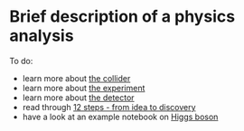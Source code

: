 # Brief description of a physics analysis

To do:

- learn more about [the collider](https://home.cern/science/accelerators/large-hadron-collider)
- learn more about [the experiment](https://home.cern/science/experiments/cms)
- learn more about [the detector](https://cms.cern/detector)
- read through [12 steps - from idea to discovery](https://home.cern/science/physics/12-steps-idea-discovery)
- have a look at an example notebook on [Higgs boson](https://mybinder.org/v2/gh/cms-opendata-education/cms-jupyter-materials-english/HEAD?filepath=Exercises-with-open-data%2FAdvanced%2FHunting-the-Higgs-4leptons.ipynb)
